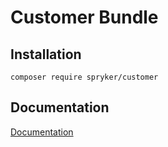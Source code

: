 # Customer Bundle

## Installation

```
composer require spryker/customer
```

## Documentation

[Documentation](https://spryker.github.io)
